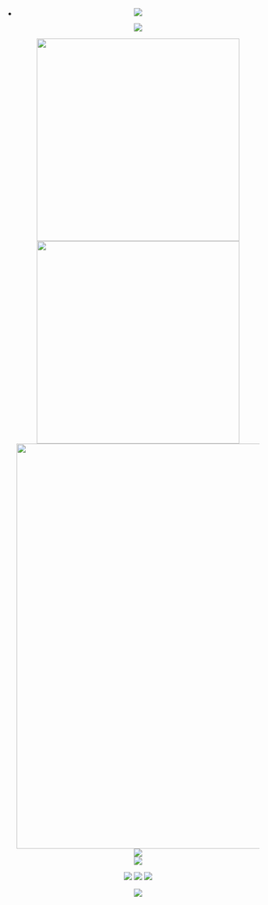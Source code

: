 - <!-- https://github.com/kyechan99/capsule-render -->
  
  <p align="center">
  <img src="https://capsule-render.vercel.app/api?type=waving&color=timeGradient&height=300&&section=header&text=HI%20THERE!&fontSize=90&fontAlign=50&fontAlignY=30&desc=I%20am%20no-cola!&descAlign=50&descSize=30&descAlignY=60&animation=twinkling">
  </p>
  
  <!-- https://github.com/DenverCoder1/readme-typing-svg -->
  
  <p align="center">
  <img src="https://readme-typing-svg.demolab.com?font=Orbitron&size=25&pause=1000&center=true&vCenter=true&random=false&width=600&lines=Welcome+to+my+GitHub+profile+page!;I+am+super+obsessed+with+programming!" />
  </p>
  <p align="center">
  <!-- https://github.com/anuraghazra/github-readme-stats -->
  <img align="center" width="400" src="https://github-readme-stats.vercel.app/api?username=no-cola&theme=transparent&include_all_commits=true&show_icons=true&hide_border=true" />
  <!-- https://github.com/DenverCoder1/github-readme-streak-stats -->
  <img align="center" width="400" src="https://streak-stats.demolab.com?user=no-cola&theme=transparent&date_format=%5BY.%5Dn.j&hide_border=true" />
  <br/>
  <!-- https://github.com/Ashutosh00710/github-readme-activity-graph -->
  <img width="800" src="https://github-readme-activity-graph.vercel.app/graph?username=no-cola&theme=github-compact&hide_border=true&area=true">
  <br/>
  <!-- https://github.com/anuraghazra/github-readme-stats -->
  <!-- https://github.com/anuraghazra/github-readme-stats -->
  <img align="center" src="https://github-readme-stats.vercel.app/api/top-langs/?username=no-cola&theme=transparent&hide_border=true&layout=donut-vertical&langs_count=6" />
  <br/>
  <!-- https://github.com/tandpfun/skill-icons -->
  <img align="center" src="https://skillicons.dev/icons?i=py,cpp,html,css,js,md,matlab,latex&theme=light" />
  </p>

  <!-- https://github.com/badges/shields -->
  
  <p align="center">
  <a href="https://space.bilibili.com/382044953"><img src="https://img.shields.io/badge/哔哩哔哩-不要可乐-pink?logo=bilibili" /></a>
  <img src="https://img.shields.io/badge/QQ-3022872158-green?logo=tencentqq" />
  <!-- https://github.com/antonkomarev/github-profile-views-counter -->
  <img src="https://komarev.com/ghpvc/?username=no-cola&abbreviated=true&color=yellow" />
  </p>
  
  <!-- https://github.com/kyechan99/capsule-render -->
  
  <p align="center">
  <img src="https://capsule-render.vercel.app/api?type=waving&color=timeGradient&height=300&&section=footer&text=THE%20END!&fontSize=90&fontAlign=50&fontAlignY=70&desc=Hope%20your%20program%20is%20bug-free!&descAlign=50&descSize=30&descAlignY=40&animation=twinkling">
  </p>
